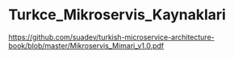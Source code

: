 # Turkce_Mikroservis_Kaynaklari

https://github.com/suadev/turkish-microservice-architecture-book/blob/master/Mikroservis_Mimari_v1.0.pdf
